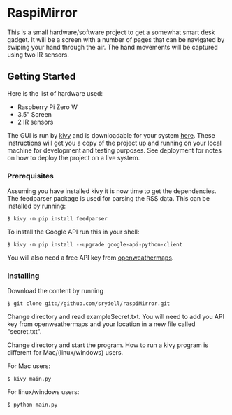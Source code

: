 # RaspiMirror

This is a small hardware/software project to get a somewhat smart desk gadget. It will be a screen with a number of pages that can be navigated by swiping your hand through the air. The hand movements will be captured using two IR sensors.

## Getting Started

Here is the list of hardware used:

* Raspberry Pi Zero W
* 3.5" Screen
* 2 IR sensors

The GUI is run by [kivy](https://kivy.org/#home) and is downloadable for your system [here](https://kivy.org/#download).
These instructions will get you a copy of the project up and running on your local machine for development and testing purposes. See deployment for notes on how to deploy the project on a live system.

### Prerequisites

Assuming you have installed kivy it is now time to get the dependencies. The feedparser package is used for parsing the RSS data. This can be installed by running:

```
$ kivy -m pip install feedparser
```

To install the Google API run this in your shell:

```
$ kivy -m pip install --upgrade google-api-python-client
```

You will also need a free API key from [openweathermaps](https://openweathermap.org/api).

### Installing

Download the content by running

```
$ git clone git://github.com/srydell/raspiMirror.git
```

Change directory and read exampleSecret.txt. You will need to add you API key from openweathermaps and your location in a new file called "secret.txt".

Change directory and start the program. How to run a kivy program is different for Mac/(linux/windows) users.

For Mac users:

```
$ kivy main.py
```

For linux/windows users:

```
$ python main.py
```
